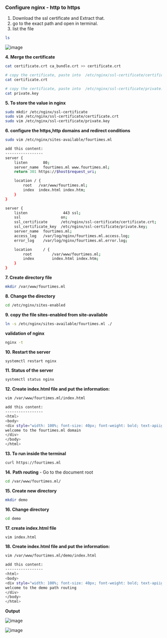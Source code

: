 ### Configure nginx - http to https

1. Download the ssl certificate and Extract that.
2. go to the exact path and open in terminal.
3. list the file

```bash
ls
```

![image](https://user-images.githubusercontent.com/91359308/169757062-996321bf-1e8c-44c2-8696-5a68d3baec41.png)

**4. Merge the certificate**

```bash
cat certificate.crt ca_bundle.crt >> certificate.crt

# copy the certificate, paste into  /etc/nginx/ssl-certificate/certificate.crt
cat certificate.crt

# copy the certificate, paste into  /etc/nginx/ssl-certificate/private.key
cat private.key
```

**5. To store the value in nginx**

```bash
sudo mkdir /etc/nginx/ssl-certificate
sudo vim /etc/nginx/ssl-certificate/certificate.crt
sudo vim /etc/nginx/ssl-certificate/private.key
```

**6. configure the https,http domains and redirect conditions**

```bash
sudo vim /etc/nginx/sites-available/fourtimes.ml

add this content:
-----------------
server {
    listen       80;
    server_name  fourtimes.ml www.fourtimes.ml;
    return 301 https://$host$request_uri;

    location / {
        root   /var/www/fourtimes.ml;
        index  index.html index.htm;
    }
}

server {
    listen                443 ssl;
    ssl                  on;
    ssl_certificate      /etc/nginx/ssl-certificate/certificate.crt;
    ssl_certificate_key  /etc/nginx/ssl-certificate/private.key;
    server_name  fourtimes.ml;
    access_log   /var/log/nginx/fourtimes.ml.access.log;
    error_log    /var/log/nginx/fourtimes.ml.error.log;

    location     / {
        root         /var/www/fourtimes.ml;
        index        index.html index.htm;
    }
}
```

**7. Create directory file**

```bash
mkdir /var/www/fourtimes.ml
```

**8. Change the directory**

```bash
cd /etc/nginx/sites-enabled
```

**9. copy the file sites-enabled from site-available**

```bash
ln -s /etc/nginx/sites-available/fourtimes.ml ./
```
**validation of nginx**
```bash
nginx -t
```
**10. Restart the server**

```bash
systemctl restart nginx
```

**11. Status of the server**

```bash
systemctl status nginx
```

**12. Create index.html file and put the information:**

```bash
vim /var/www/fourtimes.ml/index.html

add this content:
-----------------
<html>
<body>
<div style="width: 100%; font-size: 40px; font-weight: bold; text-apiign: center;">
welcome to the fourtimes.ml domain
</div>
</body>
</html>
```

**13. To run inside the terminal**

```bash
curl https://fourtimes.ml
```

**14.** **Path routing** - Go to the document root

```bash
cd /var/www/fourtimes.ml/
```

**15. Create new directory**

```bash
mkdir demo
```

**16. Change directory**
```bash
cd demo
```
**17. create index.html file**
```bash 
vim index.html
```
**18. Create index.html file and put the information:**

```bash
vim /var/www/fourtimes.ml/demo/index.html

add this content:
-----------------
<html>
<body>
<div style="width: 100%; font-size: 40px; font-weight: bold; text-apiign: center;">
welcome to the demo path routing
</div>
</body>
</html>
```
**Output**

![image](https://user-images.githubusercontent.com/91359308/169807444-35b6d132-fa80-4201-9d9e-8198c9cc882f.png)

![image](https://user-images.githubusercontent.com/91359308/169808713-4dc0d8d5-9c53-44a3-8602-9f942ecef8fa.png)

